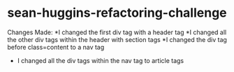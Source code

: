 # sean-huggins-refactoring-challenge
Changes Made:
   *I changed the first div tag with a header tag
   *I changed all the other div tags within the header with section tags
   *I changed the div tag before class=content to a nav tag
   * I changed all the div tags within the nav tag to article tags